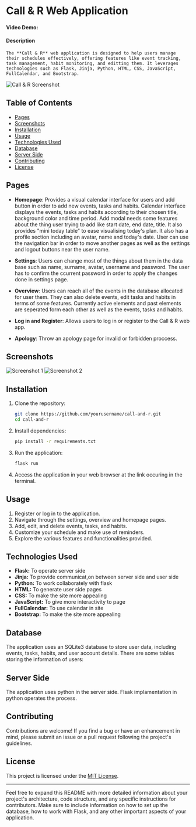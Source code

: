 # Call & R Web Application

#### Video Demo:  <URL HERE>
#### Description
    The **Call & R** web application is designed to help users manage their schedules effectively, offering features like event tracking, task management, habit monitoring, and editting them. It leverages technologies such as Flask, Jinja, Python, HTML, CSS, JavaScript, FullCalendar, and Bootstrap.

![Call & R Screenshot](ss/ss1.png) <!-- Replace with an actual screenshot if available -->

## Table of Contents

- [Pages](#pages)
- [Screenshots](#screenshots)
- [Installation](#installation)
- [Usage](#usage)
- [Technologies Used](#technologies-used)
- [Database](#database)
- [Server Side](#server)
- [Contributing](#contributing)
- [License](#license)

## Pages

- **Homepage**: Provides a visual calendar interface for users and add button in order to add new events, tasks and habits. Calendar interface displays the events, tasks and habits according to their chosen title, background color and time period. Add modal needs some features about the thing user trying to add like start date, end date, title. It also provides "mini today table" to ease visualising today's plan. It also has a profile section including an avatar, name and today's date. User can use the navigation bar in order to move another pages as well as the settings and logout buttons near the user name.

- **Settings**: Users can change most of the things about them in the data base such as name, surname, avatar, username and password. The user has to confirm the ccurrent password in order to apply the changes done in settings page.

- **Overview**: Users can reach all of the events in the database allocated for user them. They can also delete events, edit tasks and habits in terms of some features. Currently active elements and past elements are seperated form each other as well as the events, tasks and habits.

- **Log in and Register**: Allows users to log in or register to the Call & R web app.

- **Apology**: Throw an apology page for invalid or forbidden proccess.

## Screenshots

![Screenshot 1](ss/ss2.png)
![Screenshot 2](ss/ss3.png)
<!-- Add more screenshots if available -->

## Installation

1. Clone the repository:

    ```bash
    git clone https://github.com/yourusername/call-and-r.git
    cd call-and-r
    ```

2. Install dependencies:

    ```bash
    pip install -r requirements.txt
    ```

3. Run the application:

    ```bash
    flask run
    ```

4. Access the application in your web browser at the link occuring in the terminal.

## Usage

1. Register or log in to the application.
2. Navigate through the settings, overview and homepage pages.
3. Add, edit, and delete events, tasks, and habits.
4. Customize your schedule and make use of reminders.
5. Explore the various features and functionalities provided.

## Technologies Used

- **Flask:** To operate server side
- **Jinja:** To provide communicat,on between server side and user side
- **Python:** To work collaborately with flask
- **HTML:** To generate user side pages
- **CSS:** To make the site more appealing
- **JavaScript:** To give more interactivity to page
- **FullCalendar:** To use calendar in site
- **Bootstrap:** To make the site more appealing

## Database

The application uses an SQLite3 database to store user data, including events, tasks, habits, and user account details. There are some tables storing the information of users:


## Server Side

The application uses python in the server side. Flsak implamentation in python operates the process.

## Contributing

Contributions are welcome! If you find a bug or have an enhancement in mind, please submit an issue or a pull request following the project's guidelines.

## License

This project is licensed under the [MIT License](LICENSE).

---

Feel free to expand this README with more detailed information about your project's architecture, code structure, and any specific instructions for contributors. Make sure to include information on how to set up the database, how to work with Flask, and any other important aspects of your application.